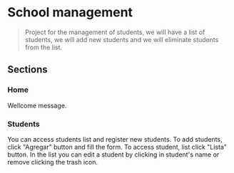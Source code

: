 # School management 
> Project for the management of students, we will have a list of students, we will add new students and we will eliminate students from the list.

## Sections

### Home
Wellcome message.

### Students
You can access students list and register new students.
To add students, click "Agregar" button and fill the form.
To access student, list click "Lista" button. In the list you can edit a student by clicking in student's name or remove clicking the trash icon.